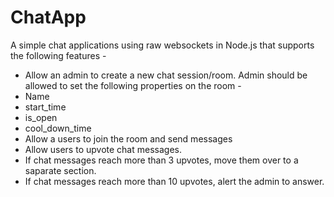 # ChatApp

A simple chat applications using raw websockets in Node.js that supports the following features -

- Allow an admin to create a new chat session/room. Admin should be allowed to set the following properties on the room -
- Name
- start_time
- is_open
- cool_down_time
- Allow a users to join the room and send messages
- Allow users to upvote chat messages.
- If chat messages reach more than 3 upvotes, move them over to a saparate section.
- If chat messages reach more than 10 upvotes, alert the admin to answer.
